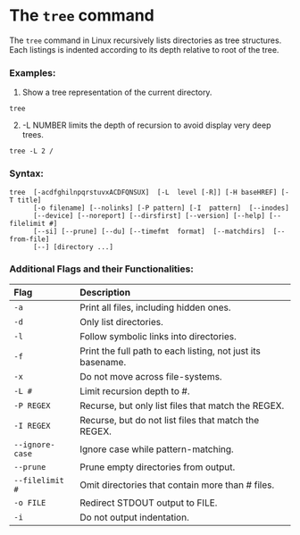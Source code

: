 # The `tree` command

The `tree` command in Linux recursively lists directories as tree structures. Each listings is indented according to its depth relative to root of the tree.

### Examples:

1. Show a tree representation of the current directory.

```
tree
```

2. -L NUMBER limits the depth of recursion to avoid display very deep trees.

```
tree -L 2 /
```

### Syntax:

```
tree  [-acdfghilnpqrstuvxACDFQNSUX]  [-L  level [-R]] [-H baseHREF] [-T title]
      [-o filename] [--nolinks] [-P pattern] [-I  pattern]  [--inodes]
      [--device] [--noreport] [--dirsfirst] [--version] [--help] [--filelimit #]
      [--si] [--prune] [--du] [--timefmt  format]  [--matchdirs]  [--from-file]
      [--] [directory ...]
```


### Additional Flags and their Functionalities:

|**Flag**   |**Description**   |
|:---|:---|
|`-a`|Print all files, including hidden ones.|
|`-d`|Only list directories.|
|`-l`|Follow symbolic links into directories.|
|`-f`|Print the full path to each listing, not just its basename.|
|`-x`|Do not move across file-systems.|
|`-L #`|Limit recursion depth to #.|
|`-P REGEX`|Recurse, but only list files that match the REGEX.|
|`-I REGEX`|Recurse, but do not list files that match the REGEX.|
|`--ignore-case`|Ignore case while pattern-matching.|
|`--prune`|Prune empty directories from output.|
|`--filelimit #`|Omit directories that contain more than # files.|
|`-o FILE`|Redirect STDOUT output to FILE.|
|`-i`|Do not output indentation.|
